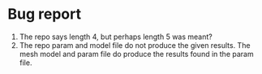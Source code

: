 # Bug report

1. The repo says length 4, but perhaps length 5 was meant?
2. The repo param and model file do not produce the given results. The mesh model and param file do produce the results found in the param file. 
